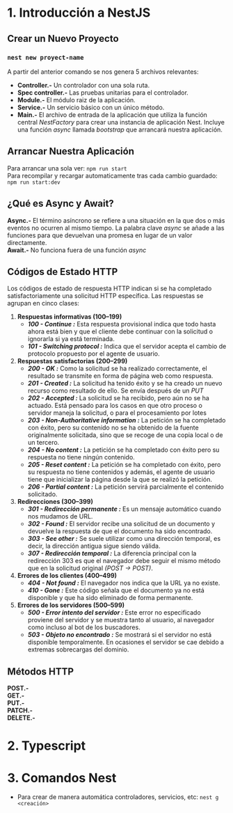 # **1. Introducción a NestJS**
## **Crear un Nuevo Proyecto**
### `nest new proyect-name` <br>
A partir del anterior comando se nos genera 5 archivos relevantes:
- **Controller.-** Un controlador con una sola ruta.
- **Spec controller.-** Las pruebas unitarias para el controlador.
- **Module.-** El módulo raiz de la aplicación.
- **Service.-** Un servicio básico con un único método.
- **Main.-** El archivo de entrada de la aplicación que utiliza la función central *NestFactory* para crear una instancia de aplicación Nest. Incluye una función *async* llamada *bootstrap* que arrancará nuestra aplicación.

## **Arrancar Nuestra Aplicación**
Para arrancar una sola ver: `npm run start` <br>
Para recompilar y recargar automaticamente tras cada cambio guardado: `npm run start:dev`

## **¿Qué es Async y Await?** <br>
**Async.-** El término asíncrono se refiere a una situación en la que dos o más eventos no ocurren al mismo tiempo. La palabra clave *async* se añade a las funciones para que devuelvan una promesa en lugar de un valor directamente.<br>
**Await.-** No funciona fuera de una función *async*<br>

## **Códigos de Estado HTTP**
Los códigos de estado de respuesta HTTP indican si se ha completado satisfactoriamente una solicitud HTTP específica. Las respuestas se agrupan en cinco clases:
1. **Respuestas informativas (100–199)**
   - ***100 - Continue :*** Esta respuesta provisional indica que todo hasta ahora está bien y que el cliente debe continuar con la solicitud o ignorarla si ya está terminada.
   - ***101 - Switching protocol :*** Indica que el servidor acepta el cambio de protocolo propuesto por el agente de usuario.
2. **Respuestas satisfactorias (200–299)**
    - ***200 - OK :*** Como la solicitud se ha realizado correctamente, el resultado se transmite en forma de página web como respuesta. <br>
    - ***201 - Created :*** La solicitud ha tenido éxito y se ha creado un nuevo recurso como resultado de ello. Se envía después de un *PUT* <br>
    - ***202 - Accepted :*** La solicitud se ha recibido, pero aún no se ha actuado. Está pensado para los casos en que otro proceso o servidor maneja la solicitud, o para el procesamiento por lotes <br>
    - ***203 - Non-Authoritative information :*** La petición se ha completado con éxito, pero su contenido no se ha obtenido de la fuente originalmente solicitada, sino que se recoge de una copia local o de un tercero. <br>
    - ***204 - No content :*** La petición se ha completado con éxito pero su respuesta no tiene ningún contenido. <br>
    - ***205 - Reset content :*** La petición se ha completado con éxito, pero su respuesta no tiene contenidos y además, el agente de usuario tiene que inicializar la página desde la que se realizó la petición. <br>
    - ***206 - Partial content :*** La petición servirá parcialmente el contenido solicitado. <br>
3. **Redirecciones (300–399)**
   - ***301 - Redirección permanente :*** Es un mensaje automático cuando nos mudamos de URL. <br>
   - ***302 - Found :*** El servidor recibe una solicitud de un documento y devuelve la respuesta de que el documento ha sido encontrado. <br>
   - ***303 - See other :*** Se suele utilizar como una dirección temporal, es decir, la dirección antigua sigue siendo válida. <br>
   - ***307 - Redirección temporal :*** La diferencia principal con la redirección 303 es que el navegador debe seguir el mismo método que en la solicitud original *(POST -> POST)*. <br>
4. **Errores de los clientes (400–499)**
   - ***404 - Not found :*** El navegador nos indica que la URL ya no existe. <br>
   - ***410 - Gone :*** Este código señala que el documento ya no está disponible y que ha sido eliminado de forma permanente. <br>
5. **Errores de los servidores (500–599)**
   - ***500 - Error intento del servidor :*** Este error no especificado proviene del servidor y se muestra tanto al usuario, al navegador como incluso al bot de los buscadores. <br>
   - ***503 - Objeto no encontrado :*** Se mostrará si el servidor no está disponible temporalmente. En ocasiones el servidor se cae debido a extremas sobrecargas del dominio. <br>

## **Métodos HTTP**
**POST.-** <br>
**GET.-** <br>
**PUT.-** <br>
**PATCH.-** <br>
**DELETE.-** <br>

# **2. Typescript**

# **3. Comandos Nest**
- Para crear de manera automática controladores, servicios, etc: `nest g <creación>` <br>
